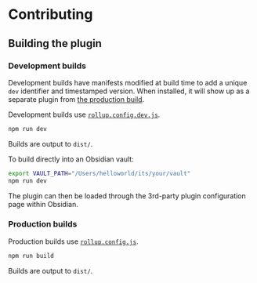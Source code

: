 # Contributing

## Building the plugin

### Development builds

Development builds have manifests modified at build time to add a unique `dev` identifier and timestamped version.
When installed, it will show up as a separate plugin from [the production build](#production-builds).

Development builds use [`rollup.config.dev.js`](./rollup.config.js).

```sh
npm run dev
```

Builds are output to `dist/`.

To build directly into an Obsidian vault:

```sh
export VAULT_PATH="/Users/helloworld/its/your/vault"
npm run dev 
```

The plugin can then be loaded through the 3rd-party plugin configuration page within Obsidian.

### Production builds

Production builds use [`rollup.config.js`](./rollup.config.js).

```sh
npm run build
```

Builds are output to `dist/`.

